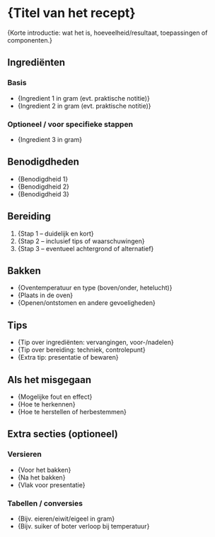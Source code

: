 # {Titel van het recept}

{Korte introductie: wat het is, hoeveelheid/resultaat, toepassingen of componenten.}

## Ingrediënten

### Basis
- {Ingredient 1 in gram (evt. praktische notitie)}
- {Ingredient 2 in gram (evt. praktische notitie)}

### Optioneel / voor specifieke stappen
- {Ingredient 3 in gram}

## Benodigdheden
- {Benodigdheid 1}
- {Benodigdheid 2}
- {Benodigdheid 3}

## Bereiding
1. {Stap 1 – duidelijk en kort}
2. {Stap 2 – inclusief tips of waarschuwingen}
3. {Stap 3 – eventueel achtergrond of alternatief}

## Bakken
- {Oventemperatuur en type (boven/onder, hetelucht)}
- {Plaats in de oven}
- {Openen/ontstomen en andere gevoeligheden}

## Tips
- {Tip over ingrediënten: vervangingen, voor-/nadelen}
- {Tip over bereiding: techniek, controlepunt}
- {Extra tip: presentatie of bewaren}

## Als het misgegaan
- {Mogelijke fout en effect}
- {Hoe te herkennen}
- {Hoe te herstellen of herbestemmen}

## Extra secties (optioneel)
### Versieren
- {Voor het bakken}
- {Na het bakken}
- {Vlak voor presentatie}

### Tabellen / conversies
- {Bijv. eieren/eiwit/eigeel in gram}
- {Bijv. suiker of boter verloop bij temperatuur}
